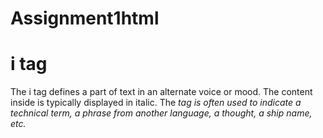 # Assignment1html
<h1> i tag </h1>
<p> The i tag defines a part of text in an alternate voice or mood. The content inside is typically displayed in italic. The <i> tag is often used to indicate a technical term, a phrase from another language, a thought, a ship name, etc.<p>
